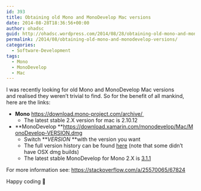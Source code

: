 ```yaml
---
id: 393
title: Obtaining old Mono and MonoDevelop Mac versions
date: 2014-08-28T18:36:56+00:00
author: ohadsc
guid: http://ohadsc.wordpress.com/2014/08/28/obtaining-old-mono-and-monodevelop-versions/
permalink: /2014/08/obtaining-old-mono-and-monodevelop-versions/
categories:
  - Software-Development
tags:
  - Mono
  - MonoDevelop
  - Mac
---
```

I was recently looking for old Mono and MonoDevelop Mac versions and realised they weren&#8217;t trivial to find. So for the benefit of all mankind, here are the links:

  * **Mono** <a href="https://download.mono-project.com/archive/" target="_blank">https://download.mono-project.com/archive/ </a> 
      * The latest stable 2.X version for mac is 2.10.12
  * **MonoDevelop **https://download.xamarin.com/monodevelop/Mac/MonoDevelop-VERSION.dmg 
      * Switch **_VERSION_ **with the version you want
      * The full version history can be found [here](https://github.com/mono/monodevelop/releases) (note that some didn&#8217;t have OSX dmg builds)
      * The latest stable MonoDevelop for Mono 2.X is [3.1.1](https://download.xamarin.com/monodevelop/Mac/MonoDevelop-3.1.1.dmg)

For more information see: <https://stackoverflow.com/a/25570065/67824>

Happy coding 🙂